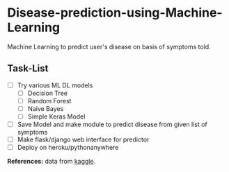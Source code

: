 # Disease-prediction-using-Machine-Learning

Machine Learning to predict user's disease on basis of symptoms told.

## Task-List  
- [ ] Try various ML DL models
  - [ ] Decision Tree  
  - [ ] Random Forest  
  - [ ] Naive Bayes  
  - [ ] Simple Keras Model  
- [ ] Save Model and make module to predict disease from given list of symptoms  
- [ ] Make flask/django web interface for predictor  
- [ ] Deploy on heroku/pythonanywhere  

__References:__ data from [kaggle](https://www.kaggle.com/neelima98/disease-prediction-using-machine-learning).
